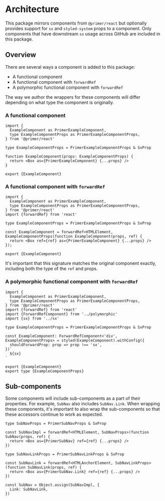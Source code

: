 # Architecture

This package mirrors components from `@primer/react` but optionally provides
support for `sx` and `styled-system` props to a component. Only components
that have downstream `sx` usage across GitHub are included in this package.

## Overview

There are several ways a component is added to this package:

- A functional component
- A functional component with `forwardRef`
- A polymorphic functional component with `forwardRef`

The way we author the wrappers for these components will differ depending on
what type the component is originally.

### A functional component

```tsx
import {
  ExampleComponent as PrimerExampleComponent,
  type ExampleComponentProps as PrimerExampleComponentProps,
} from '@primer/react'

type ExampleComponentProps = PrimerExampleComponentProps & SxProp

function ExampleComponent(props: ExampleComponentProps) {
  return <Box as={PrimerExampleComponent} {...props} />
}

export {ExampleComponent}
```

### A functional component with `forwardRef`

```tsx
import {
  ExampleComponent as PrimerExampleComponent,
  type ExampleComponentProps as PrimerExampleComponentProps,
} from '@primer/react'
import {forwardRef} from 'react'

type ExampleComponentProps = PrimerExampleComponentProps & SxProp

const ExampleComponent = forwardRef<HTMLElement, ExampleComponentProps(function ExampleComponent(props, ref) {
  return <Box ref={ref} as={PrimerExampleComponent} {...props} />
});

export {ExampleComponent}
```

It's important that this signature matches the original component exactly,
including both the type of the `ref` and props.

### A polymorphic functional component with `forwardRef`

```tsx
import {
  ExampleComponent as PrimerExampleComponent,
  type ExampleComponentProps as PrimerExampleComponentProps,
} from '@primer/react'
import {forwardRef} from 'react'
import {ForwardRefComponent} from '../polymorphic'
import {sx} from '../sx'

type ExampleComponentProps = PrimerExampleComponentProps & SxProp

const ExampleComponent: ForwardRefComponent<'div', ExampleComponentProps> = styled(ExampleComponent).withConfig({
  shouldForwardProp: prop => prop !== 'sx',
})`
  ${sx}
`

export {ExampleComponent}
export type {ExampleComponentProps}
```

## Sub-components

Some components will include sub-components as a part of their properties. For
example, `SubNav` also includes `SubNav.Link`. When wrapping these components,
it's important to also wrap the sub-components so that these accessors
continue to work as expected.

```tsx
type SubNavProps = PrimerSubNavProps & SxProp

const SubNavImpl = forwardRef<HTMLElement, SubNavProps>(function SubNav(props, ref) {
  return <Box as={PrimerSubNav} ref={ref} {...props} />
})

type SubNavLinkProps = PrimerSubNavLinkProps & SxProp

const SubNavLink = forwardRef<HTMLAnchorElement, SubNavLinkProps>(function SubNavLink(props, ref) {
  return <Box as={PrimerSubNav.Link} ref={ref} {...props} />
})

const SubNav = Object.assign(SubNavImpl, {
  Link: SubNavLink,
})
```
